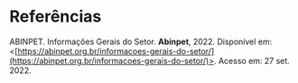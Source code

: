# Referências

ABINPET. Informações Gerais do Setor. **Abinpet**, 2022. Disponível em: <[https://abinpet.org.br/informacoes-gerais-do-setor/](https://abinpet.org.br/informacoes-gerais-do-setor/)>. Acesso em: 27 set. 2022.
